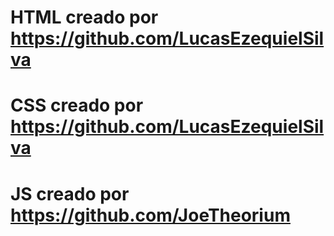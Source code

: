# HTML creado por https://github.com/LucasEzequielSilva
# CSS creado por https://github.com/LucasEzequielSilva
# JS creado por https://github.com/JoeTheorium
